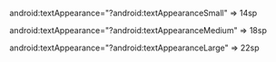 android:textAppearance="?android:textAppearanceSmall" => 14sp <br />

android:textAppearance="?android:textAppearanceMedium" => 18sp <br />

android:textAppearance="?android:textAppearanceLarge" => 22sp <br />
